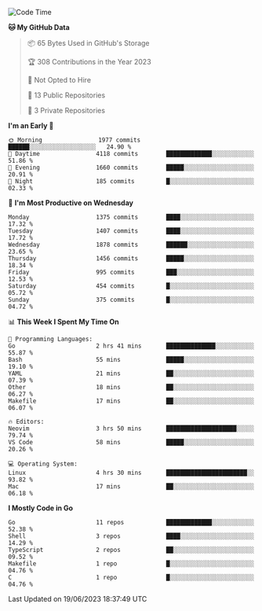 <!--START_SECTION:waka-->
![Code Time](http://img.shields.io/badge/Code%20Time-34%20hrs%2052%20mins-blue)

**🐱 My GitHub Data** 

> 📦 65 Bytes Used in GitHub's Storage 
 > 
> 🏆 308 Contributions in the Year 2023
 > 
> 🚫 Not Opted to Hire
 > 
> 📜 13 Public Repositories 
 > 
> 🔑 3 Private Repositories 
 > 
**I'm an Early 🐤** 

```text
🌞 Morning                1977 commits        ██████░░░░░░░░░░░░░░░░░░░   24.90 % 
🌆 Daytime                4118 commits        █████████████░░░░░░░░░░░░   51.86 % 
🌃 Evening                1660 commits        █████░░░░░░░░░░░░░░░░░░░░   20.91 % 
🌙 Night                  185 commits         █░░░░░░░░░░░░░░░░░░░░░░░░   02.33 % 
```
📅 **I'm Most Productive on Wednesday** 

```text
Monday                   1375 commits        ████░░░░░░░░░░░░░░░░░░░░░   17.32 % 
Tuesday                  1407 commits        ████░░░░░░░░░░░░░░░░░░░░░   17.72 % 
Wednesday                1878 commits        ██████░░░░░░░░░░░░░░░░░░░   23.65 % 
Thursday                 1456 commits        █████░░░░░░░░░░░░░░░░░░░░   18.34 % 
Friday                   995 commits         ███░░░░░░░░░░░░░░░░░░░░░░   12.53 % 
Saturday                 454 commits         █░░░░░░░░░░░░░░░░░░░░░░░░   05.72 % 
Sunday                   375 commits         █░░░░░░░░░░░░░░░░░░░░░░░░   04.72 % 
```


📊 **This Week I Spent My Time On** 

```text
💬 Programming Languages: 
Go                       2 hrs 41 mins       ██████████████░░░░░░░░░░░   55.87 % 
Bash                     55 mins             █████░░░░░░░░░░░░░░░░░░░░   19.10 % 
YAML                     21 mins             ██░░░░░░░░░░░░░░░░░░░░░░░   07.39 % 
Other                    18 mins             ██░░░░░░░░░░░░░░░░░░░░░░░   06.27 % 
Makefile                 17 mins             ██░░░░░░░░░░░░░░░░░░░░░░░   06.07 % 

🔥 Editors: 
Neovim                   3 hrs 50 mins       ████████████████████░░░░░   79.74 % 
VS Code                  58 mins             █████░░░░░░░░░░░░░░░░░░░░   20.26 % 

💻 Operating System: 
Linux                    4 hrs 30 mins       ███████████████████████░░   93.82 % 
Mac                      17 mins             ██░░░░░░░░░░░░░░░░░░░░░░░   06.18 % 
```

**I Mostly Code in Go** 

```text
Go                       11 repos            █████████████░░░░░░░░░░░░   52.38 % 
Shell                    3 repos             ████░░░░░░░░░░░░░░░░░░░░░   14.29 % 
TypeScript               2 repos             ██░░░░░░░░░░░░░░░░░░░░░░░   09.52 % 
Makefile                 1 repo              █░░░░░░░░░░░░░░░░░░░░░░░░   04.76 % 
C                        1 repo              █░░░░░░░░░░░░░░░░░░░░░░░░   04.76 % 
```




 Last Updated on 19/06/2023 18:37:49 UTC
<!--END_SECTION:waka-->
